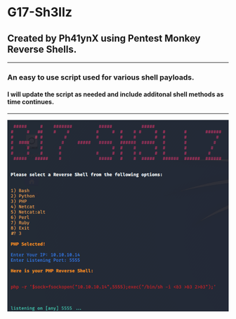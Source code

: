 # G17-Sh3llz

## Created by Ph41ynX using Pentest Monkey Reverse Shells.
-----------------------------------------------------------
### **An easy to use script used for various shell payloads.**
#### I will update the script as needed and include additonal shell methods as time continues.
---

![shellz](/Images/G17-Sh3llz_2.png)
